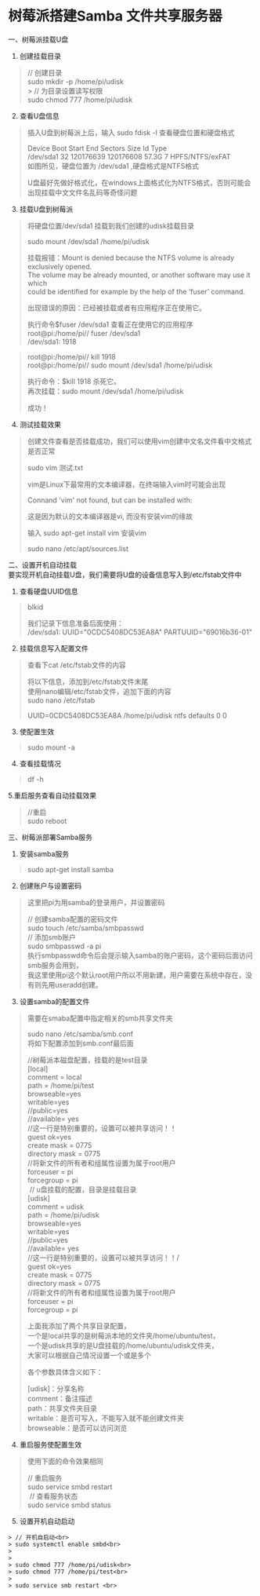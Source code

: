# 树莓派搭建Samba 文件共享服务器


一、树莓派挂载U盘

1. 创建挂载目录 <br>
> // 创建目录<br>
> sudo mkdir -p /home/pi/udisk <br>
​> 
> // 为目录设置读写权限<br>
> sudo chmod 777 /home/pi/udisk<br>


2. 查看U盘信息<br>
> 插入U盘到树莓派上后，输入 sudo fdisk -l 查看硬盘位置和硬盘格式<br>
> 
> Device     Boot Start       End   Sectors  Size Id Type<br>
> /dev/sda1          32 120176639 120176608 57.3G  7 HPFS/NTFS/exFAT<br>
> 如图所见，硬盘位置为 /dev/sda1 ,硬盘格式是NTFS格式<br>
> 
> U盘最好先做好格式化，在windows上面格式化为NTFS格式，否则可能会出现挂载中文文件名乱码等奇怪问题<br>

3. 挂载U盘到树莓派<br>
> 将硬盘位置/dev/sda1 挂载到我们创建的udisk挂载目录<br>
> 
> sudo mount /dev/sda1 /home/pi/udisk<br>
> 
> 挂载报错：Mount is denied because the NTFS volume is already exclusively opened.<br>
> The volume may be already mounted, or another software may use it which<br>
> could be identified for example by the help of the ‘fuser’ command.<br>
> 
> 出现错误的原因：已经被挂载或者有应用程序正在使用它。<br>
> 
> 执行命令$fuser  /dev/sda1 查看正在使用它的应用程序<br>
> root@pi:/home/pi// fuser /dev/sda1<br>
> /dev/sda1:            1918<br>

> root@pi:/home/pi// kill 1918<br>
> root@pi:/home/pi// sudo mount /dev/sda1 /home/pi/udisk<br>
> 
> 执行命令：$kill 1918 杀死它。<br>
> 再次挂载：sudo mount /dev/sda1 /home/pi/udisk<br>
> 
> 成功！<br>

4. 测试挂载效果<br>
> 创建文件查看是否挂载成功，我们可以使用vim创建中文名文件看中文格式是否正常<br>
> 
> sudo vim 测试.txt<br>
> 
> vim是Linux下最常用的文本编译器，在终端输入vim时可能会出现<br>
> 
> Connand 'vim' not found, but can be installed with:<br>
> 
> 这是因为默认的文本编译器是vi, 而没有安装vim的缘故<br>
> 
> 输入 sudo apt-get install vim 安装vim<br>
> 
> 
> sudo nano /etc/apt/sources.list<br>


二、设置开机自动挂载<br>
要实现开机自动挂载U盘，我们需要将U盘的设备信息写入到/etc/fstab文件中<br>

1. 查看硬盘UUID信息<br>
> blkid<br>
> 
> 我们记录下信息准备后面使用：<br>
>  /dev/sda1:  UUID="0CDC5408DC53EA8A"  PARTUUID="69016b36-01"<br>

2. 挂载信息写入配置文件<br>
> 查看下cat /etc/fstab文件的内容<br>
> 
> 将以下信息，添加到/etc/fstab文件末尾<br>
> 使用nano编辑/etc/fstab文件，追加下面的内容<br>
> sudo nano  /etc/fstab<br>
> 
> UUID=0CDC5408DC53EA8A  /home/pi/udisk  ntfs defaults 0 0<br>


3. 使配置生效<br>
> sudo mount -a<br>


4. 查看挂载情况<br>
> df -h<br>

5.重启服务查看自动挂载效果<br>

> //重启<br>
> sudo reboot<br>


三、树莓派部署Samba服务<br>
1. 安装samba服务<br>
> sudo apt-get install samba<br>


2. 创建账户与设置密码<br>
> 这里把pi为用samba的登录用户，并设置密码<br>
> 
> // 创建samba配置的密码文件<br>
> sudo touch /etc/samba/smbpasswd<br>
> ​
> // 添加smb账户<br>
> sudo smbpasswd -a pi<br>
> 执行smbpasswd命令后会提示输入samba的账户密码，这个密码后面访问smb服务会用到，<br>
> 我这里使用pi这个默认root用户所以不用新建，用户需要在系统中存在，没有则先用useradd创建。<br>


3. 设置samba的配置文件<br>
> 需要在smaba配置中指定相关的smb共享文件夹<br>
> 
> sudo nano /etc/samba/smb.conf<br>
> 将如下配置添加到smb.conf最后面<br>
> 
> //树莓派本磁盘配置，挂载的是test目录<br>
> [local]<br>
>     comment = local<br>
>     path = /home/pi/test<br>
>     browseable=yes<br>
>     writable=yes<br>
>     //public=yes<br>
>     //available= yes<br>
>     //这一行是特别重要的，设置可以被共享访问！！<br>
>     guest ok=yes <br>
>     create mask = 0775<br>
>     directory mask = 0775<br>
>     //将新文件的所有者和组属性设置为属于root用户<br>
>     forceuser = pi<br>
>     forcegroup = pi<br>
> ​
> // u盘挂载的配置，目录是挂载目录<br>
> [udisk]<br>
>     comment = udisk<br>
>     path = /home/pi/udisk<br>
>     browseable=yes<br>
>     writable=yes<br>
>     //public=yes<br>
>     //available= yes<br>
>     //这一行是特别重要的，设置可以被共享访问！！/<br>
>     guest ok=yes<br>
>     create mask = 0775<br>
>     directory mask = 0775<br>
>     //将新文件的所有者和组属性设置为属于root用户<br>
>     forceuser = pi<br>
>     forcegroup = pi<br>
> 
> 上面我添加了两个共享目录配置，<br>
> 一个是local共享的是树莓派本地的文件夹/home/ubuntu/test，<br>
> 一个是udisk共享的是U盘挂载的/home/ubuntu/udisk文件夹，<br>
> 大家可以根据自己情况设置一个或是多个<br>
> 
> 各个参数具体含义如下：<br>
> 
> [udisk]：分享名称<br>
> comment：备注描述<br>
> path：共享文件夹目录<br>
> writable：是否可写入，不能写入就不能创建文件夹<br>
> browseable：是否可以访问浏览<br>


4. 重启服务使配置生效<br>

> 使用下面的命令效果相同<br>
> 
> // 重启服务<br>
> sudo service smbd restart<br>
> ​
> // 查看服务状态<br>
> sudo service smbd status<br>


5. 设置开机自动启动<br>
``` 
> // 开机自启动<br>
> sudo systemctl enable smbd<br>
> 
> 
> sudo chmod 777 /home/pi/udisk<br>
> sudo chmod 777 /home/pi/test<br>
> 
> sudo service smb restart <br>
```
